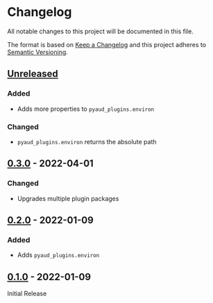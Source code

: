 Changelog
=========
All notable changes to this project will be documented in this file.

The format is based on [Keep a Changelog](http://keepachangelog.com/en/1.0.0/)
and this project adheres to [Semantic Versioning](http://semver.org/spec/v2.0.0.html).

[Unreleased](https://github.com/jshwi/pyaud-plugins/compare/v0.3.0...HEAD)
------------------------------------------------------------------------
### Added
- Adds more properties to `pyaud_plugins.environ`

### Changed
- `pyaud_plugins.environ` returns the absolute path

[0.3.0](https://github.com/jshwi/pyaud-plugins/releases/tag/v0.3.0) - 2022-04-01
------------------------------------------------------------------------
### Changed
- Upgrades multiple plugin packages

[0.2.0](https://github.com/jshwi/pyaud-plugins/releases/tag/v0.2.0) - 2022-01-09
------------------------------------------------------------------------
### Added
- Adds `pyaud_plugins.environ`

[0.1.0](https://github.com/jshwi/pyaud-plugins/releases/tag/v0.1.0) - 2022-01-09
------------------------------------------------------------------------
Initial Release
